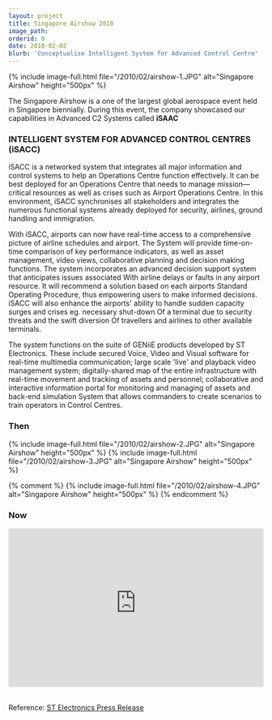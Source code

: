 ```yaml
---
layout: project
title: Singapore Airshow 2010
image_path: 
orderid: 0
date: 2010-02-02
blurb: 'Conceptualise Intelligent System for Advanced Control Centre'
---
```


{% include image-full.html file="/2010/02/airshow-1.JPG" alt="Singapore Airshow" height="500px" %}

The Singapore Airshow is a one of the largest global aerospace event held in Singapore biennially. During this event, the company showcased our capabilities in Advanced C2 Systems called **iSAAC**


<!--more-->
### INTELLIGENT SYSTEM FOR ADVANCED CONTROL CENTRES (iSACC)

iSACC is a networked system that integrates all major information and control systems to help an Operations Centre function effectively. It can be best deployed for an Operations Centre that needs to manage mission—critical resources as well as crises such as Airport Operations Centre. In this environment, iSACC synchronises all stakeholders and integrates the numerous functional systems already deployed for security, airlines, ground handling and immigration. 

With iSACC, airports can now have real-time access to a comprehensive picture of airline schedules and airport. The System will provide time-on-time comparison of key performance indicators, as well as asset management, video views, collaborative planning and decision making functions. The system incorporates an advanced decision support system that anticipates issues associated With airline delays or faults in any airport resource. It will recommend a solution based on each airports Standard Operating Procedure, thus empowering users to make informed decisions. iSACC will also enhance the airports' ability to handle sudden capacity surges and crises eg. necessary shut-down Of a terminal due to security threats and the swift diversion Of travellers and airlines to other available terminals. 

The system functions on the suite of GENiiE products developed by ST Electronics. These include secured Voice, Video and Visual software for real-time multimedia communication; large scale 'live' and playback video management system; digitally-shared map of the entire infrastructure with real-time movement and tracking of assets and personnel; collaborative and interactive information portal for monitoring and managing of assets and back-end simulation System that allows commanders to create scenarios to train operators in Control Centres. 

### Then
{% include image-full.html file="/2010/02/airshow-2.JPG" alt="Singapore Airshow" height="500px" %}
{% include image-full.html file="/2010/02/airshow-3.JPG" alt="Singapore Airshow" height="500px" %}

{% comment %}
{% include image-full.html file="/2010/02/airshow-4.JPG" alt="Singapore Airshow" height="500px" %}
{% endcomment %}
### Now

<div class="video-container">
<iframe src="https://www.youtube-nocookie.com/embed/iyRp9iH7B_I" title="YouTube video player" frameborder="0" allow="accelerometer; autoplay; clipboard-write; encrypted-media; gyroscope; picture-in-picture" allowfullscreen></iframe>
</div>
<style>
.video-container { position: relative; padding-bottom: 56.25%; padding-top: 30px; height: 0; overflow: hidden; margin-bottom:2rem}
.video-container iframe, .video-container object, .video-container embed { position: absolute; top: 0; left: 0; width: 100%; height: 100%; }
</style>

Reference: [ST Electronics Press Release](https://www.yumpu.com/en/document/read/42971111/st-electronics-launches-new-solutions-singapore-airshow-2010)

